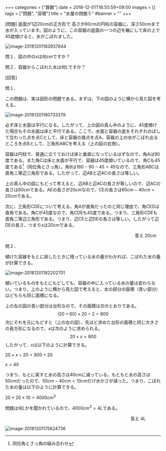 +++
categories = ["算数"]
date = 2018-12-01T16:55:59+09:00
images = []
tags = ["問題", "容積"]
title = "水量の問題５"
#banner = ""
+++

[問題] 底面が1辺20cmの正方形で 高さが60cmの円柱の容器に、深さ50cmまで水が入っています。図のように、この容器の底面の一つの辺を軸にして床の上で45度傾けると、水がこぼれました。

![image-20181201183937844](/images/image-20181201183937844.png)

問１．図の中の$x$は何cmですか？

問２．容器からこぼれた水は何Lですか？

[回答]

<!--more-->

問１．

この問題は、実は図形の問題である。まずは、下の図のように横から見た図を考える。

![image-20181201180733378](/images/image-20181201180733378.png)

必ず床と水面は平行になる。したがって、上の図の真ん中のように、45度傾けた場合もその水面は床と平行である。ここで、水面と容器の底をそれぞれのばして交わった点を点Cとして、床と容器の接点を点A、容器の上の水がこぼれ出るところを点Bとして、三角形ABCを考える（上の図の右側）。

容器は円柱で、普通に立てておけば床と垂直になっているはずなので、角Aは90度である。また角Cは床と水面が平行で、容器は45度傾いているので、角Cも45度である[^1]（同位角とさっ角）。角Bは$180-90-45=45$なので、三角形ABCは直角ニ等辺三角形である。したがって、辺ABと辺ACの長さは等しい。

上の真ん中の図にもどって考えると、辺ABと辺ACの長さが等しいので、辺ACの長さは60cmである。AEの長さが20cmなので、CEの長さは$60cm-40cm=20cm$である。

次に、三角形CDEについて考える。角Aが直角だったのと同じ理由で、角CEDは直角である。角Cが45度なので、角CDEも45度である。つまり、三角形CDEも直角二等辺三角形である。つまり、辺CEと辺DEの長さは等しい。したがって辺DEの長さ、つまり$x$は20cmである。

　　　　　　　　　　　　　　　　　　　　　　　　　　　　　　答え $20cm$

問２．

傾けた容器をもとに戻したときに残っている水の量がわかれば、こぼれた水の量が計算できる。

![image-20181201182202701](/images/image-20181201182202701.png)

傾いているものをもとにもどしても、容器の中に入っている水の量は変わらない。つまり、上のように横から見た図で考えると、水の部分の面積（青い部分）はどちらも同じ面積になる。

上の左の図の青い部分は台形なので、その面積は次のとおりである。
$$
(20+60)\times20\div2 = 800
$$
次にそれを元にもどすと（上の右の図）、先ほど求めた台形の面積と同じ大きさの長方形になるので、$x$は次のように求められる。
$$
20\times x = 800
$$
したがって、$x$は以下のように計算できる。

$20\times x \div20=800\div20$

$x=40$

つまり、もとに戻すと水の高さは40cmに減っている。もともと水の高さは50cmだったので、$50cm-40cm=10cm$だけ水かさが減った。つまり、こぼれた水の量は以下のように計算できる。

$20\times20\times10=4000cm^3$

問題は何Lかを聞かれているので、$4000cm^3=4L$である。

　　　　　　　　　　　　　　　　　　　　　　　　　　　　　答え 4L

[^1]: 同位角とさっ角の組み合わせ

 ![image-20181201175624736](/images/image-20181201175624736.png)
